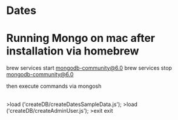 # Dates

# Running Mongo on mac after installation via homebrew
brew services start mongodb-community@6.0
brew services stop mongodb-community@6.0

then execute commands via mongosh

<br>
>load ('createDB/createDatesSampleData.js');
>load ('createDB/createAdminUser.js');
>exit exit
<br>

